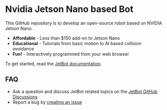 # Nvidia Jetson Nano based Bot

This GitHub repository is to develop an open-source robot based on NVIDIA
Jetson Nano.

* **Affordable** - Less than $150 add-on to Jetson Nano
* **Educational** - Tutorials from basic motion to AI based collision avoidance
* **Fun!** - Interactively programmed from your web browser

To get started, read the [JetBot documentation](https://jetbot.org).


## FAQ
* Ask a question and discuss JetBot related topics on the [JetBot GitHub Discussions](https://github.com/NVIDIA-AI-IOT/jetbot/discussions)
* Report a bug by [creating an issue](https://github.com/NVIDIA-AI-IOT/jetbot/issues)


